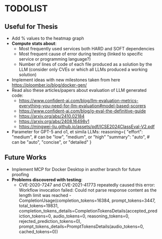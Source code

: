 # TODOLIST

## Useful for Thesis
- Add % values to the heatmap graph
- **Compute stats about**:
    - Most frequently used services both HARD and SOFT dependencies
    - Most frequent cause of error during testing (linked to specific service or programming language?)
    - Number of lines of code of each file produced as a solution by the LLM (consider only CVEs or which all LLMs produced a working solution)
- Implement ideas with new milestones taken from here https://ploomber.io/blog/docker-gen/
- Read also these articles/papers about evaluation of LLM generated code: 
    - https://www.confident-ai.com/blog/llm-evaluation-metrics-everything-you-need-for-llm-evaluation#model-based-scorers
    - https://www.confident-ai.com/blog/g-eval-the-definitive-guide
    - https://arxiv.org/abs/2410.02184
    - https://arxiv.org/abs/2408.16498v1
    - https://mingwei-liu.github.io/assets/pdf/ICSE2024ClassEval-V2.pdf
- Parameter for GPT-5 and o1, et simila LLMs:
    reasoning={
        "effort": "medium",  # can be "low", "medium", or "high"
        "summary": "auto",  # can be "auto", "concise", or "detailed"
    }

## Future Works
- Implement MCP for Docker Desktop in another branch for future proofing
- **Problems discovered with testing**:
    - CVE-2020-7247 and CVE-2021-41773 repeatedly caused this error: Workflow invocation failed: Could not parse response content as the length limit was reached - CompletionUsage(completion_tokens=16384, prompt_tokens=3447, total_tokens=19831, completion_tokens_details=CompletionTokensDetails(accepted_prediction_tokens=0, audio_tokens=0, reasoning_tokens=0, rejected_prediction_tokens=0), prompt_tokens_details=PromptTokensDetails(audio_tokens=0, cached_tokens=0))